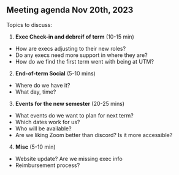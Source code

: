 ## Meeting agenda Nov 20th, 2023

Topics to discuss:
1. **Exec Check-in and debreif of term** (10-15 min)
- How are execs adjusting to their new roles?
- Do any execs need more support in where they are?
- How do we find the first term went with being at UTM?

2. **End-of-term Social** (5-10 mins)
- Where do we have it?
- What day, time?

3. **Events for the new semester** (20-25 mins)
- What events do we want to plan for next term?
- Which dates work for us?
- Who will be available?
- Are we liking Zoom better than discord? Is it more accessible?

4. **Misc** (5-10 min)
- Website update? Are we missing exec info
- Reimbursement process?
